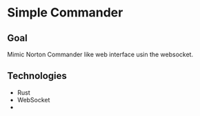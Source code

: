 # Simple Commander

## Goal
Mimic Norton Commander like web interface usin the websocket.

## Technologies
- Rust
- WebSocket
- 


